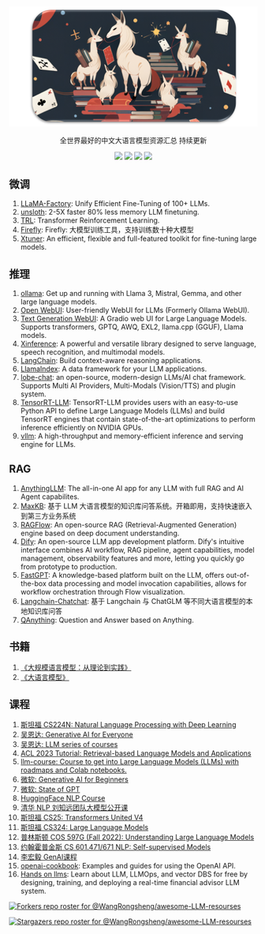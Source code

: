 ![](./assets/logo2.png)

<p align="center">全世界最好的中文大语言模型资源汇总 持续更新</p>

<div align='center'>
  <img src=https://cdn.rawgit.com/sindresorhus/awesome/d7305f38d29fed78fa85652e3a63e154dd8e8829/media/badge.svg >
  <img src=https://img.shields.io/github/forks/WangRongsheng/awesome-LLM-resourses.svg?style=social >
  <img src=https://img.shields.io/github/stars/WangRongsheng/awesome-LLM-resourses.svg?style=social >
  <img src=https://img.shields.io/github/watchers/WangRongsheng/awesome-LLM-resourses.svg?style=social >
 </div>   

## 微调

1. [LLaMA-Factory](https://github.com/hiyouga/LLaMA-Factory): Unify Efficient Fine-Tuning of 100+ LLMs.
2. [unsloth](https://github.com/unslothai/unsloth): 2-5X faster 80% less memory LLM finetuning.
3. [TRL](https://huggingface.co/docs/trl/index): Transformer Reinforcement Learning.
4. [Firefly](https://github.com/yangjianxin1/Firefly): Firefly: 大模型训练工具，支持训练数十种大模型
5. [Xtuner](https://github.com/InternLM/xtuner): An efficient, flexible and full-featured toolkit for fine-tuning large models.

## 推理

1. [ollama](https://github.com/ollama/ollama): Get up and running with Llama 3, Mistral, Gemma, and other large language models.
2. [Open WebUI](https://github.com/open-webui/open-webui): User-friendly WebUI for LLMs (Formerly Ollama WebUI).
3. [Text Generation WebUI](https://github.com/oobabooga/text-generation-webui): A Gradio web UI for Large Language Models. Supports transformers, GPTQ, AWQ, EXL2, llama.cpp (GGUF), Llama models.
4. [Xinference](https://github.com/xorbitsai/inference): A powerful and versatile library designed to serve language, speech recognition, and multimodal models.
5. [LangChain](https://github.com/langchain-ai/langchain): Build context-aware reasoning applications.
6. [LlamaIndex](https://github.com/run-llama/llama_index): A data framework for your LLM applications.
7. [lobe-chat](https://github.com/lobehub/lobe-chat): an open-source, modern-design LLMs/AI chat framework. Supports Multi AI Providers, Multi-Modals (Vision/TTS) and plugin system.
8. [TensorRT-LLM](https://github.com/NVIDIA/TensorRT-LLM): TensorRT-LLM provides users with an easy-to-use Python API to define Large Language Models (LLMs) and build TensorRT engines that contain state-of-the-art optimizations to perform inference efficiently on NVIDIA GPUs.
9. [vllm](https://github.com/vllm-project/vllm): A high-throughput and memory-efficient inference and serving engine for LLMs.

## RAG

1. [AnythingLLM](https://github.com/Mintplex-Labs/anything-llm): The all-in-one AI app for any LLM with full RAG and AI Agent capabilites.
2. [MaxKB](https://github.com/1Panel-dev/MaxKB): 基于 LLM 大语言模型的知识库问答系统。开箱即用，支持快速嵌入到第三方业务系统
3. [RAGFlow](https://github.com/infiniflow/ragflow): An open-source RAG (Retrieval-Augmented Generation) engine based on deep document understanding.
4. [Dify](https://github.com/langgenius/dify): An open-source LLM app development platform. Dify's intuitive interface combines AI workflow, RAG pipeline, agent capabilities, model management, observability features and more, letting you quickly go from prototype to production.
5. [FastGPT](https://github.com/labring/FastGPT): A knowledge-based platform built on the LLM, offers out-of-the-box data processing and model invocation capabilities, allows for workflow orchestration through Flow visualization.
6. [Langchain-Chatchat](https://github.com/chatchat-space/Langchain-Chatchat): 基于 Langchain 与 ChatGLM 等不同大语言模型的本地知识库问答
7. [QAnything](https://github.com/netease-youdao/QAnything): Question and Answer based on Anything.

## 书籍

1. [《大规模语言模型：从理论到实践》](https://intro-llm.github.io/)
2. [《大语言模型》](https://llmbook-zh.github.io/)

## 课程

1. [斯坦福 CS224N: Natural Language Processing with Deep Learning](https://web.stanford.edu/class/cs224n/)
2. [吴恩达: Generative AI for Everyone](https://www.deeplearning.ai/courses/generative-ai-for-everyone/)
3. [吴恩达: LLM series of courses](https://learn.deeplearning.ai/)
4. [ACL 2023 Tutorial: Retrieval-based Language Models and Applications](https://acl2023-retrieval-lm.github.io/)
5. [llm-course: Course to get into Large Language Models (LLMs) with roadmaps and Colab notebooks.](https://github.com/mlabonne/llm-course)
6. [微软: Generative AI for Beginners](https://github.com/microsoft/generative-ai-for-beginners)
7. [微软: State of GPT](https://www.youtube.com/watch?v=bZQun8Y4L2A)
8. [HuggingFace NLP Course](https://huggingface.co/learn/nlp-course/chapter1/1)
9. [清华 NLP 刘知远团队大模型公开课](https://www.bilibili.com/video/BV1UG411p7zv/?vd_source=c739db1ebdd361d47af5a0b8497417db)
10. [斯坦福 CS25: Transformers United V4](https://web.stanford.edu/class/cs25/)
11. [斯坦福 CS324: Large Language Models](https://stanford-cs324.github.io/winter2022/)
12. [普林斯顿 COS 597G (Fall 2022): Understanding Large Language Models](https://www.cs.princeton.edu/courses/archive/fall22/cos597G/)
13. [约翰霍普金斯 CS 601.471/671 NLP: Self-supervised Models](https://self-supervised.cs.jhu.edu/sp2023/index.html)
14. [李宏毅 GenAI课程](https://www.youtube.com/watch?v=yiY4nPOzJEg&list=PLJV_el3uVTsOePyfmkfivYZ7Rqr2nMk3W)
15. [openai-cookbook](https://github.com/openai/openai-cookbook): Examples and guides for using the OpenAI API.
16. [Hands on llms](https://github.com/iusztinpaul/hands-on-llms): Learn about LLM, LLMOps, and vector DBS for free by designing, training, and deploying a real-time financial advisor LLM system.

[![Forkers repo roster for @WangRongsheng/awesome-LLM-resourses](https://reporoster.com/forks/WangRongsheng/awesome-LLM-resourses)](https://github.com/WangRongsheng/awesome-LLM-resourses/network/members)

[![Stargazers repo roster for @WangRongsheng/awesome-LLM-resourses](https://reporoster.com/stars/WangRongsheng/awesome-LLM-resourses)](https://github.com/WangRongsheng/awesome-LLM-resourses/stargazers)
